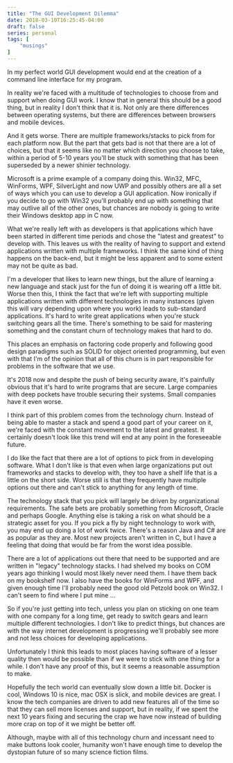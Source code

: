 ```yaml
---
title: "The GUI Development Dilemma"
date: 2018-03-10T16:25:45-04:00
draft: false
series: personal
tags: [
    "musings"
]
---
```


In my perfect world GUI development would end at the creation of a command line interface for my program.  

In reality we're faced with a multitude of technologies to choose from and support when doing GUI work.  I know that in general this should be a good thing, but in reality I don't think that it is.  Not only are there differences between operating systems, but there are differences between browsers and mobile devices.  

And it gets worse.  There are multiple frameworks/stacks to pick from for each platform now.  But the part that gets bad is not that there are a lot of choices, but that it seems like no matter which direction you choose to take, within a period of 5-10 years you'll be stuck with something that has been superseded by a newer shinier technology.

Microsoft is a prime example of a company doing this.  Win32, MFC, WinForms, WPF, SilverLight and now UWP and possibly others are all a set of ways which you can use to develop a GUI application.  Now ironically if you decide to go with Win32 you'll probably end up with something that may outlive all of the other ones, but chances are nobody is going to write their Windows desktop app in C now.

What we're really left with as developers is that applications which have been started in different time periods and chose the "latest and greatest" to develop with.  This leaves us with the reality of having to support and extend applications written with multiple frameworks.  I think the same kind of thing happens on the back-end, but it might be less apparent and to some extent may not be quite as bad.

I'm a developer that likes to learn new things, but the allure of learning a new language and stack just for the fun of doing it is wearing off a little bit.  Worse then this, I think the fact that we're left with supporting multiple applications written with different technologies in many instances (given this will vary depending upon where you work) leads to sub-standard applications.  It's hard to write great applications when you're stuck switching gears all the time.  There's something to be said for mastering something and the constant churn of technology makes that hard to do.

This places an emphasis on factoring code properly and following good design paradigms such as SOLID for object oriented programming, but even with that I'm of the opinion that all of this churn is in part responsible for problems in the software that we use.

It's 2018 now and despite the push of being security aware, it's painfully obvious that it's hard to write programs that are secure.  Large companies with deep pockets have trouble securing their systems.  Small companies have it even worse.

I think part of this problem comes from the technology churn.  Instead of being able to master a stack and spend a good part of your career on it, we're faced with the constant movement to the latest and greatest.  It certainly doesn't look like this trend will end at any point in the foreseeable future.  

I do like the fact that there are a lot of options to pick from in developing software.  What I don't like is that even when large organizations put out frameworks and stacks to develop with, they too have a shelf life that is a little on the short side.  Worse still is that they frequently have multiple options out there and can't stick to anything for any length of time.

The technology stack that you pick will largely be driven by organizational requirements.  The safe bets are probably something from Microsoft, Oracle and perhaps Google.  Anything else is taking a risk on what should be a strategic asset for you.  If you pick a fly by night technology to work with, you may end up doing a lot of work twice.  There's a reason Java and C# are as popular as they are.  Most new projects aren't written in C, but I have a feeling that doing that would be far from the worst idea possible.

There are a lot of applications out there that need to be supported and are written in "legacy" technology stacks.  I had shelved my books on COM years ago thinking I would most likely never need them.  I have them back on my bookshelf now.  I also have the books for WinForms and WPF, and given enough time I'll probably need the good old Petzold book on Win32.  I can't seem to find where I put mine ...

So if you're just getting into tech, unless you plan on sticking on one team with one company for a long time, get ready to switch gears and learn multiple different technologies.  I don't like to predict things, but chances are with the way internet development is progressing we'll probably see more and not less choices for developing applications.

Unfortunately I think this leads to most places having software of a lesser quality then would be possible than if we were to stick with one thing for a while.  I don't have any proof of this, but it seems a reasonable assumption to make.

Hopefully the tech world can eventually slow down a little bit.  Docker is cool, Windows 10 is nice, mac OSX is slick, and mobile devices are great.  I know the tech companies are driven to add new features all of the time so that they can sell more licenses and support, but in reality, if we spent the next 10 years fixing and securing the crap we have now instead of building more crap on top of it we might be better off.

Although, maybe with all of this technology churn and incessant need to make buttons look cooler, humanity won't have enough time to develop the dystopian future of so many science fiction films.